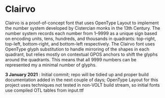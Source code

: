 # Clairvo

Clairvo is a proof-of-concept font that uses OpenType Layout to implement the number system developed by Cistercian monks in the 13th Century. The number system records each number from 1–9999 as a unique sign based on encoding units, tens, hundreds, and thousands in quadrants: top-right, top-left, bottom-right, and bottom-left respectively. The Clairvo font uses OpenType glyph substitution to handle mirroring of the shapes in each quadrant, but relies mostly on contextual GPOS anchors to shift the glyphs around the quadrants. This means that all 9999 numbers can be represented my a minimal number of glyphs.

**3 January 2021** : Initial commit; repo will be tidied up and proper build documentation added in the next couple of days; OpenType Layout for this project uses techniques not tested in non-VOLT build stream, so initial fonts use compiled OTL tables from input.ttf

